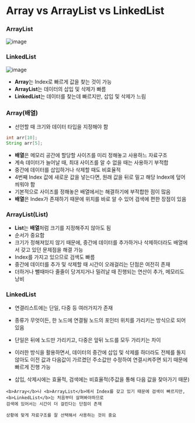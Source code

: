 # Array vs ArrayList vs LinkedList

### ArrayList

![image](https://github.com/kingaser/Study/assets/104209781/70bc877d-48cd-4cb7-9632-99b6c3f68dd3)

### LinkedList

![image](https://github.com/kingaser/Study/assets/104209781/79fb4852-e1a8-4447-8214-25ec496479e1)

- <b>Array</b>는 Index로 빠르게 값을 찾는 것이 가능
- <b>ArrayList</b>는 데이터의 삽입 및 삭제가 빠름
- <b>LinkedList</b>는 데이터를 찾는데 빠르지만, 삽입 및 삭제가 느림

### Array(배열)
- 선언할 때 크기와 데이터 타입을 지정해야 함
```Java
int arr[10];
String arr[5];
```
- <b>배열</b>은 메모리 공간에 할당할 사이즈를 미리 정해놓고 사용하느 자료구조
- 계속 데이터가 늘어날 때, 최대 사이즈를 알 수 없을 때는 사용하기 부적합
- 중간에 데이터를 삽입하거나 삭제할 때도 비효율적
- 4번째 Index 값에 새로운 값을 넣는다면, 원래 값을 뒤로 밀고 해당 Index에 덮어씌워야 함
- 기본적으로 사이즈를 정해놓은 배열에서는 해결하기에 부적합한 점이 많음
- <b>배열</b>은 Index가 존재하기 때문에 위치를 바로 알 수 있어 검색에 편한 장점이 있음

### ArrayList(List)
- <b>List</b>는 <b>배열</b>처럼 크기를 지정해주지 않아도 됨
- 순서가 중요함
- 크기가 정해져있지 않기 때문에, 중간에 데이터를 추가하거나 삭제하더라도 배열에서 갖고 있던 문제점을 해결 가능
- Index를 가지고 있으므로 검색도 빠름
- 중간에 데이터를 추가 및 삭제할 때 시간이 오래걸리는 단점은 여전히 존재
- 더하거나 뺄때마다 줄줄이 당겨지거나 밀려날 때 진행되는 연산이 추가, 메모리도 낭비

### LinkedList
- 연결리스트에는 단일, 다중 등 여러가지가 존재
- 종류가 무엇이든, 한 노드에 연결될 노드의 포인터 위치를 가리키는 방식으로 되어있음
- 단일은 뒤에 노드만 가리키고, 다중은 앞뒤 노드를 모두 가리키는 차이

- 이러한 방식을 활용하면서, 데이터의 중간에 삽입 및 삭제를 하더라도 전체를 돌지 않아도 이전 값과 다음값이 가르켰던 주소값만
수정하여 연결시켜주면 되기 때문에 빠르게 진행 가능
- 삽입, 삭제시에는 효율적, 검색에는 비효율적(주값을 통해 다음 값을 찾아가기 때문)

```
<b>Array</b>나 <b>ArrayList</b>에서 Index를 갖고 있기 때문에 검색이 빠르지만, <b>LinkedList</b>는 처음부터 살펴봐야하므로
검색에 있어서는 시간이 더 걸린다는 단점이 존재

상황에 맞게 자료구조를 잘 선택해서 사용하는 것이 중요
```
